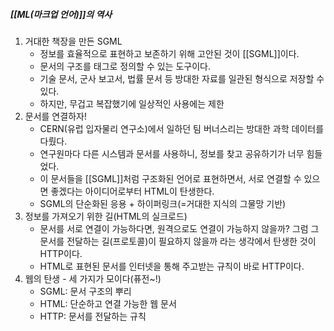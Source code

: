 ##### [[ML(마크업 언어)]]의 역사
1. 거대한 책장을 만든 SGML
	- 정보를 효율적으로 표현하고 보존하기 위해 고안된 것이 [[SGML]]이다.
	- 문서의 구조를 태그로 정의할 수 있는 도구이다.
	- 기술 문서, 군사 보고서, 법률 문서 등 방대한 자료를 일관된 형식으로 저장할 수 있다.
	- 하지만, 무겁고 복잡했기에 일상적인 사용에는 제한
2. 문서를 연결하자!
	- CERN(유럽 입자물리 연구소)에서 일하던 팀 버너스리는 방대한 과학 데이터를 다뤘다.
	- 연구원마다 다른 시스템과 문서를 사용하니, 정보를 찾고 공유하기가 너무 힘들었다.
	- 이 문서들을 [[SGML]]처럼 구조화된 언어로 표현하면서, 서로 연결할 수 있으면 좋겠다는 아이디어로부터 HTML이 탄생한다.
	- SGML의 단순화된 응용 + 하이퍼링크(=거대한 지식의 그물망 기반)
3. 정보를 가져오기 위한 길(HTML의 실크로드)
	- 문서를 서로 연결이 가능하다면, 원격으로도 연결이 가능하지 않을까? 그럼 그 문서를 전달하는 길(프로토콜)이 필요하지 않을까 라는 생각에서 탄생한 것이 HTTP이다.
	- HTML로 표현된 문서를 인터넷을 통해 주고받는 규칙이 바로 HTTP이다.
4. 웹의 탄생 - 세 가지가 모이다(퓨전~!)
	- SGML: 문서 구조의 뿌리
	- HTML: 단순하고 연결 가능한 웹 문서
	- HTTP: 문서를 전달하는 규칙